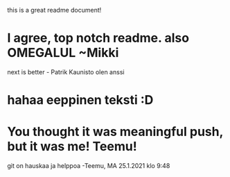 this is a great readme document!

I agree, top notch readme. also OMEGALUL ~Mikki
=======
next is better - Patrik Kaunisto
olen anssi

hahaa eeppinen teksti :D
=======
# You thought it was meaningful push, but it was me! Teemu!

git on hauskaa ja helppoa -Teemu, MA 25.1.2021 klo 9:48
